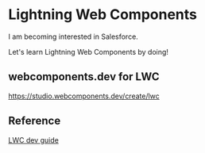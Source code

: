 # Lightning Web Components

I am becoming interested in Salesforce.

Let's learn Lightning Web Components by doing!

## webcomponents.dev for LWC

https://studio.webcomponents.dev/create/lwc

## Reference

[LWC dev guide](https://developer.salesforce.com/docs/component-library/documentation/en/lwc)
